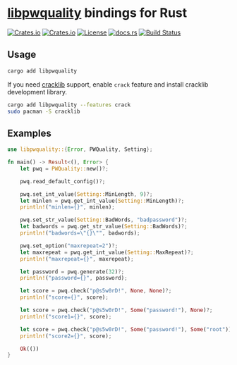 # [libpwquality](https://github.com/libpwquality/libpwquality) bindings for Rust

[![Crates.io](https://img.shields.io/crates/v/libpwquality)](https://crates.io/crates/libpwquality)
[![Crates.io](https://img.shields.io/crates/d/libpwquality)](https://crates.io/crates/libpwquality)
[![License](https://img.shields.io/github/license/nibon7/libpwquality-rs)](LICENSE)
[![docs.rs](https://img.shields.io/docsrs/libpwquality)](https://docs.rs/libpwquality)
[![Build Status](https://img.shields.io/github/actions/workflow/status/nibon7/libpwquality-rs/ci.yml)](https://github.com/nibon7/libpwquality-rs/actions/workflows/ci.yml?query=branch%3Amain)

## Usage

```sh
cargo add libpwquality
```

If you need [cracklib](https://github.com/cracklib/cracklib) support, enable `crack` feature and install cracklib development library.

```sh
cargo add libpwquality --features crack
sudo pacman -S cracklib
```

## Examples

```rust
use libpwquality::{Error, PWQuality, Setting};

fn main() -> Result<(), Error> {
    let pwq = PWQuality::new()?;

    pwq.read_default_config()?;

    pwq.set_int_value(Setting::MinLength, 9)?;
    let minlen = pwq.get_int_value(Setting::MinLength)?;
    println!("minlen={}", minlen);

    pwq.set_str_value(Setting::BadWords, "badpassword")?;
    let badwords = pwq.get_str_value(Setting::BadWords)?;
    println!("badwords=\"{}\"", badwords);

    pwq.set_option("maxrepeat=2")?;
    let maxrepeat = pwq.get_int_value(Setting::MaxRepeat)?;
    println!("maxrepeat={}", maxrepeat);

    let password = pwq.generate(32)?;
    println!("password={}", password);

    let score = pwq.check("p@s5w0rD!", None, None)?;
    println!("score={}", score);

    let score = pwq.check("p@s5w0rD!", Some("password!"), None)?;
    println!("score1={}", score);

    let score = pwq.check("p@s5w0rD!", Some("password!"), Some("root"))?;
    println!("score2={}", score);

    Ok(())
}
```
